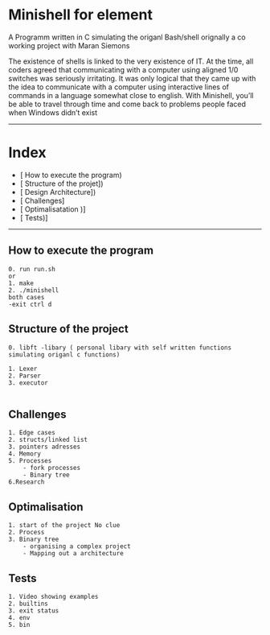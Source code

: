 # Minishell for element
A Programm written in C simulating the origanl Bash/shell
orignally a co working project with Maran Siemons


The existence of shells is linked to the very existence of IT. At the time, all coders agreed that communicating with a computer using aligned 1/0 switches was seriously irritating. It was only logical that they came up with the idea to communicate with a computer using interactive lines of commands in a language somewhat close to english. With Minishell, you’ll be able to travel through time and come back to problems people faced when Windows didn’t exist

---
# Index 

* [ How to execute the program)
* [ Structure of the projet])
* [ Design Architecture])
* [ Challenges]
* [ Optimalisatation )]
* [ Tests)]

---

## How to execute the program

```
0. run run.sh
or
1. make
2. ./minishell
both cases
-exit ctrl d

```


## Structure of the project

```
0. libft -libary ( personal libary with self written functions simulating origanl c functions)

1. Lexer
2. Parser
3. executor


```

## Challenges 

```
1. Edge cases
2. structs/linked list
3. pointers adresses
4. Memory
5. Processes
    - fork processes
    - Binary tree
6.Research
```

## Optimalisation

```
1. start of the project No clue
2. Process
3. Binary tree
    - organising a complex project
    - Mapping out a architecture 
```


## Tests

```
1. Video showing examples
2. builtins
3. exit status
4. env
5. bin
```
